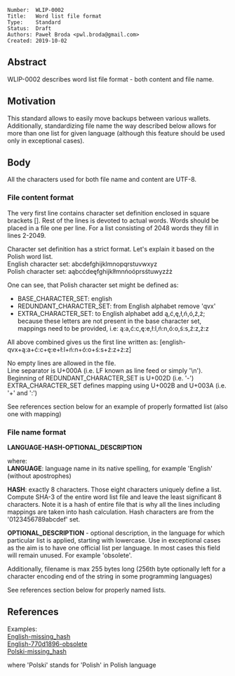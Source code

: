 ```
Number:  WLIP-0002
Title:   Word list file format
Type:    Standard
Status:  Draft
Authors: Paweł Broda <pwl.broda@gmail.com>
Created: 2019-10-02
```

## Abstract

WLIP-0002 describes word list file format - both content and file name.

## Motivation

This standard allows to easily move backups between various wallets. Additionally, standardizing file name the way described below
allows for more than one list for given language (although this feature should be used only in exceptional cases). 

## Body

All the characters used for both file name and content are UTF-8.

### File content format
The very first line contains character set definition enclosed in square brackets [].
Rest of the lines is devoted to actual words. Words should be placed in a file one per line.
For a list consisting of 2048 words they fill in lines 2-2049.

Character set definition has a strict format. Let's explain it based on the Polish word list.  
English character set: abcdefghijklmnopqrstuvwxyz  
Polish character set: aąbcćdeęfghijklłmnńoóprsśtuwyzźż  

One can see, that Polish character set might be defined as:
- BASE_CHARACTER_SET: english
- REDUNDANT_CHARACTER_SET: from English alphabet remove 'qvx'
- EXTRA_CHARACTER_SET: to English alphabet add ą,ć,ę,ł,ń,ó,ź,ż; because these letters are not present in the base
character set, mappings need to be provided, i.e: ą:a,ć:c,ę:e,ł:l,ń:n,ó:o,ś:s,ź:z,ż:z

All above combined gives us the first line written as:
[english-qvx+ą:a+ć:c+ę:e+ł:l+ń:n+ó:o+ś:s+ź:z+ż:z]

No empty lines are allowed in the file.  
Line separator is U+000A (i.e. LF known as line feed or simply '\n').  
Beginning of REDUNDANT_CHARACTER_SET is U+002D (i.e. '-')  
EXTRA_CHARACTER_SET defines mapping using U+002B and U+003A (i.e. '+' and ':')  

See references section below for an example of properly formatted list (also one with mapping)

### File name format
**LANGUAGE-HASH-OPTIONAL_DESCRIPTION**

where:  
**LANGUAGE**: language name in its native spelling, for example 'English' (without apostrophes)

**HASH**: exactly 8 characters. Those eight characters uniquely define a list. Compute SHA-3 of the entire word list
file and leave the least significant 8 characters. Note it is a hash of entire file that is why all the lines
including mappings are taken into hash calculation. Hash characters are from the '0123456789abcdef' set.

**OPTIONAL_DESCRIPTION** - optional description, in the language for which particular list is applied, starting with lowercase.
Use in exceptional cases as the aim is to have one official list per language. In most cases this field will remain unused. For example 'obsolete'.
 
Additionally, filename is max 255 bytes long (256th byte optionally left for a character encoding end of the string in some programming languages)

See references section below for properly named lists.

## References
Examples:  
[English-missing_hash](wlip-0003/english-missing_hash)  
[English-770d1896-obsolete](wlip-0003/english-770d1896-obsolete)  
[Polski-missing_hash](wlip-0003/polski-missing_hash)  

where 'Polski' stands for 'Polish' in Polish language
